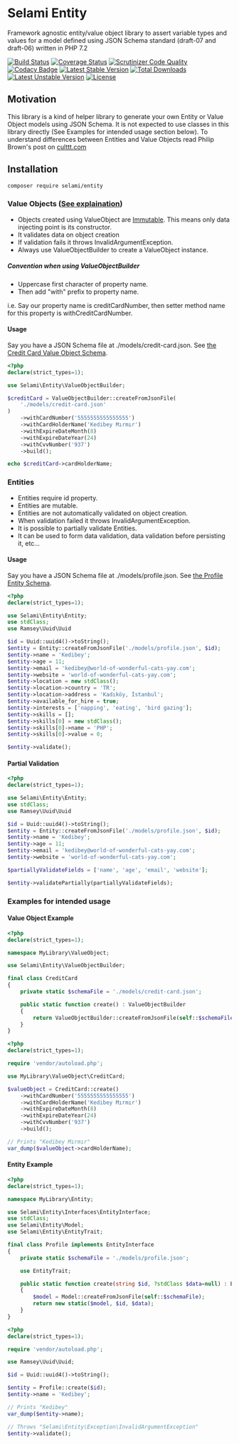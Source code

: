 # Selami Entity

Framework agnostic entity/value object library to assert variable types and values for a model defined using JSON Schema standard (draft-07 and draft-06) written in PHP 7.2

[![Build Status](https://api.travis-ci.org/selamiphp/entity.svg?branch=master)](https://travis-ci.org/selamiphp/entity) [![Coverage Status](https://coveralls.io/repos/github/selamiphp/entity/badge.svg?branch=master)](https://coveralls.io/github/selamiphp/entity?branch=master) [![Scrutinizer Code Quality](https://scrutinizer-ci.com/g/selamiphp/entity/badges/quality-score.png?b=master)](https://scrutinizer-ci.com/g/selamiphp/entity/) [![Codacy Badge](https://api.codacy.com/project/badge/Grade/d564565dbc754376a9d022731ec1af75)](https://www.codacy.com/app/mehmet/entity?utm_source=github.com&amp;utm_medium=referral&amp;utm_content=selamiphp/entity&amp;utm_campaign=Badge_Grade) [![Latest Stable Version](https://poser.pugx.org/selami/entity/v/stable)](https://packagist.org/packages/selami/entity) [![Total Downloads](https://poser.pugx.org/selami/entity/downloads)](https://packagist.org/packages/selami/entity) [![Latest Unstable Version](https://poser.pugx.org/selami/entity/v/unstable)](https://packagist.org/packages/selami/entity) [![License](https://poser.pugx.org/selami/entity/license)](https://packagist.org/packages/selami/entity)


## Motivation

This library is a kind of helper library to generate your own Entity or Value Object models using JSON Schema. It is not expected to use classes in this library directly (See Examples for intended usage section below). To understand differences between Entities and Value Objects read Philip Brown's post on [culttt.com](https://www.culttt.com/2014/04/30/difference-entities-value-objects/)


## Installation 

```bash
composer require selami/entity
```


### Value Objects ([See explaination](https://martinfowler.com/bliki/ValueObject.html))

- Objects created using ValueObject are [Immutable](https://en.wikipedia.org/wiki/Immutable_object). This means only data injecting point is its constructor. 
- It validates data on object creation
- If validation fails it throws InvalidArgumentException.
- Always use ValueObjectBuilder to create a ValueObject instance. 


##### Convention when using ValueObjectBuilder

- Uppercase first character of property name.
- Then add "with" prefix to property name.

i.e. Say our property name is creditCardNumber, then setter method name for this property is withCreditCardNumber.

#### Usage

Say you have a JSON Schema file at ./models/credit-card.json. See [the Credit Card Value Object Schema](https://github.com/selamiphp/entity/blob/master/tests/resources/test-schema-credit-card-value-object.json). 


```php
<?php
declare(strict_types=1);

use Selami\Entity\ValueObjectBuilder;

$creditCard = ValueObjectBuilder::createFromJsonFile(
	'./models/credit-card.json'
)
	->withCardNumber('5555555555555555')
	->withCardHolderName('Kedibey Mırmır')
	->withExpireDateMonth(8)
	->withExpireDateYear(24)
	->withCvvNumber('937')
	->build();

echo $creditCard->cardHolderName;

```

### Entities

- Entities require id property.
- Entities are mutable.
- Entities are not automatically validated on object creation.
- When validation failed it throws InvalidArgumentException.
- It is possible to partially validate Entities.
- It can be used to form data validation, data validation before persisting it, etc...

#### Usage

Say you have a JSON Schema file at ./models/profile.json. See [the Profile Entity Schema](https://github.com/selamiphp/entity/blob/master/tests/resources/test-schema-value-object.json).

```php
<?php
declare(strict_types=1);

use Selami\Entity\Entity;
use stdClass;
use Ramsey\Uuid\Uuid

$id = Uuid::uuid4()->toString();
$entity = Entity::createFromJsonFile('./models/profile.json', $id);
$entity->name = 'Kedibey';
$entity->age = 11;
$entity->email = 'kedibey@world-of-wonderful-cats-yay.com';
$entity->website = 'world-of-wonderful-cats-yay.com';
$entity->location = new stdClass();
$entity->location->country = 'TR';
$entity->location->address = 'Kadıköy, İstanbul';
$entity->available_for_hire = true;
$entity->interests = ['napping', 'eating', 'bird gazing'];
$entity->skills = [];
$entity->skills[0] = new stdClass();
$entity->skills[0]->name = 'PHP';
$entity->skills[0]->value = 0;

$entity->validate();
```

#### Partial Validation

```php
<?php
declare(strict_types=1);

use Selami\Entity\Entity;
use stdClass;
use Ramsey\Uuid\Uuid

$id = Uuid::uuid4()->toString();
$entity = Entity::createFromJsonFile('./models/profile.json', $id);
$entity->name = 'Kedibey';
$entity->age = 11;
$entity->email = 'kedibey@world-of-wonderful-cats-yay.com';
$entity->website = 'world-of-wonderful-cats-yay.com';

$partiallyValidateFields = ['name', 'age', 'email', 'website'];

$entity->validatePartially(partiallyValidateFields);
```


### Examples for intended usage

#### Value Object Example

```php
<?php
declare(strict_types=1);

namespace MyLibrary\ValueObject;

use Selami\Entity\ValueObjectBuilder;

final class CreditCard
{
    private static $schemaFile = './models/credit-card.json';

    public static function create() : ValueObjectBuilder
    {
        return ValueObjectBuilder::createFromJsonFile(self::$schemaFile);
    }
}
```

```php
<?php
declare(strict_types=1);

require 'vendor/autoload.php';

use MyLibrary\ValueObject\CreditCard;

$valueObject = CreditCard::create()
    ->withCardNumber('5555555555555555')
    ->withCardHolderName('Kedibey Mırmır')
    ->withExpireDateMonth(8)
    ->withExpireDateYear(24)
    ->withCvvNumber('937')
    ->build();

// Prints "Kedibey Mırmır"
var_dump($valueObject->cardHolderName);
```


#### Entity Example

```php
<?php
declare(strict_types=1);

namespace MyLibrary\Entity;

use Selami\Entity\Interfaces\EntityInterface;
use stdClass;
use Selami\Entity\Model;
use Selami\Entity\EntityTrait;

final class Profile implements EntityInterface
{
	private static $schemaFile = './models/profile.json';

	use EntityTrait;

	public static function create(string $id, ?stdClass $data=null) : EntityInterface
	{
		$model = Model::createFromJsonFile(self::$schemaFile);
		return new static($model, $id, $data);
	}
}

```

```php
<?php
declare(strict_types=1);

require 'vendor/autoload.php';

use Ramsey\Uuid\Uuid;

$id = Uuid::uuid4()->toString();

$entity = Profile::create($id);
$entity->name = 'Kedibey';

// Prints "Kedibey"
var_dump($entity->name);

// Throws "Selami\Entity\Exception\InvalidArgumentException"
$entity->validate();
